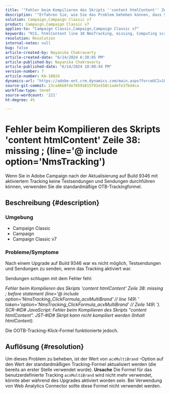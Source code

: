 ```yaml
---
title: '"Fehler beim Kompilieren des Skripts ''content htmlContent'' Zeile 38: missing ; (line=''@ include option=''NmsTracking''")'
description: '"Erfahren Sie, wie Sie das Problem beheben können, dass Sendungen in Adobe Campaign fehlschlagen und der Fehler "Kompilierung nicht möglich"angezeigt wird. Verwenden Sie die standardmäßige Trackingformel."'
solution: Campaign,Campaign Classic v7
product: Campaign,Campaign Classic v7
applies-to: "Campaign Classic,Campaign,Campaign Classic v7"
keywords: "KCS, htmlContent line 38 NmsTracking, missing, Computing script, Campaign, Campaign Classic"
resolution: Resolution
internal-notes: null
bug: false
article-created-by: Nayanika Chakravarty
article-created-date: "6/14/2024 6:38:05 PM"
article-published-by: Nayanika Chakravarty
article-published-date: "6/14/2024 10:08:44 PM"
version-number: 7
article-number: KA-18024
dynamics-url: "https://adobe-ent.crm.dynamics.com/main.aspx?forceUCI=1&pagetype=entityrecord&etn=knowledgearticle&id=1f3d2f38-7d2a-ef11-840b-6045bd006704"
source-git-commit: 23ca46b8fde76591815f91e550c1adefe37bd4ca
workflow-type: tm+mt
source-wordcount: '221'
ht-degree: 4%

---
```


# Fehler beim Kompilieren des Skripts &#39;content htmlContent&#39; Zeile 38: missing ; (line=&#39;@ include option=&#39;NmsTracking&#39;)


Wenn Sie in Adobe Campaign nach der Aktualisierung auf Build 9346 mit aktiviertem Tracking keine Testsendungen und Sendungen durchführen können, verwenden Sie die standardmäßige OTB-Trackingformel.

## Beschreibung {#description}


### <b>Umgebung</b>

- Campaign Classic
- Campaign
- Campaign Classic v7




### <b>Probleme/Symptome</b>

Nach einem Upgrade auf Build 9346 war es nicht möglich, Testsendungen und Sendungen zu senden, wenn das Tracking aktiviert war.

Sendungen schlugen mit dem Fehler fehl:

*Fehler beim Kompilieren des Skripts &#39;content htmlContent&#39; Zeile 38: missing ; before statement (line=&#39;@ include option=&#39;NmsTracking_ClickFormula_acxMultiBrand&#39; // line 149\ &#39; token=&#39;option=&#39;NmsTracking_ClickFormula_acxMultiBrand&#39; // Zeile 149\ &#39;). SCR-#ID# JavaScript: Fehler beim Kompilieren des Skripts &quot;content htmlContent&quot;. JST-#ID# Skript kann nicht kompiliert werden (Inhalt htmlContent).*

Die OOTB-Tracking-Klick-Formel funktionierte jedoch.


## Auflösung {#resolution}


Um dieses Problem zu beheben, ist der Wert von `acxMultiBrand` -Option auf den Wert der standardmäßigen Tracking-Formel aktualisiert werden (die bereits an erster Stelle verwendet wurde).
<b>Ursache</b>
Die Formel für das benutzerdefinierte Tracking `acxMultiBrand` wird nicht mehr verwendet, könnte aber während des Upgrades aktiviert worden sein. Bei Verwendung von Web Analytics Connector sollte diese Formel nicht verwendet werden.






